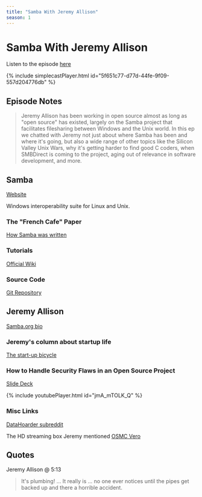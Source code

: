 ```yaml
---
title: "Samba With Jeremy Allison"
season: 1
---
```

# Samba With Jeremy Allison

Listen to the episode [here](https://fosspod.content.town/episodes/samba-with-jeremy-allison)

{% include simplecastPlayer.html id="5f651c77-d77d-44fe-9f09-557d204776db" %}

## Episode Notes

> Jeremy Allison has been working in open source almost as long as "open source" has existed, largely on the Samba project that facilitates filesharing between Windows and the Unix world. In this ep we chatted with Jeremy not just about where Samba has been and where it's going, but also a wide range of other topics like the Silicon Valley Unix Wars, why it's getting harder to find good C coders, when SMBDirect is coming to the project, aging out of relevance in software development, and more.


## Samba
[Website](https://samba.org/)

Windows interoperability suite for Linux and Unix.

### The "French Cafe" Paper
[How Samba was written](https://www.samba.org/ftp/tridge/misc/french_cafe.txt)


### Tutorials
[Official Wiki](https://wiki.samba.org/index.php/Main_Page)


### Source Code
[Git Repository](https://git.samba.org/)

## Jeremy Allison
[Samba.org bio](https://www.samba.org/~jra/)

### Jeremy's column about startup life
[The start-up bicycle](https://www.samba.org/samba/news/articles/low_point/column07.html)

### How to Handle Security Flaws in an Open Source Project
[Slide Deck](https://events19.linuxfoundation.org/wp-content/uploads/2017/12/Handling-Security-Flaws-in-an-Open-Source-Project-Jeremy-Allison-Google.pdf)

{% include youtubePlayer.html id="jmA_mTOLK_Q" %}

### Misc Links
[DataHoarder subreddit](https://www.reddit.com/r/DataHoarder/)

The HD streaming box Jeremy mentioned [OSMC Vero](https://osmc.tv/vero/)

## Quotes
Jeremy Allison @ 5:13
> It's plumbing! ... It really is ... no one ever notices until the pipes get backed up and there a horrible accident.

